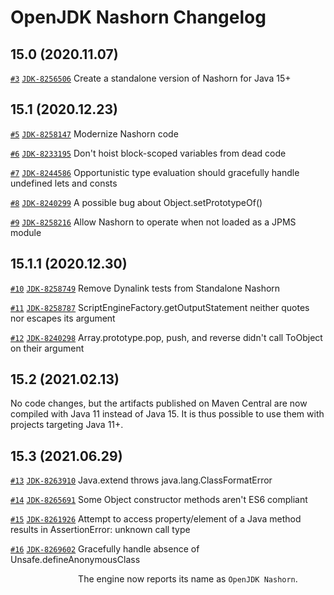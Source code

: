 OpenJDK Nashorn Changelog
=========================

15.0 (2020.11.07)
-----------------
[`#3`](https://github.com/openjdk/nashorn/pull/3) [`JDK-8256506`](https://bugs.openjdk.java.net/browse/JDK-8256506) Create a standalone version of Nashorn for Java 15+

15.1 (2020.12.23)
-----------------
[`#5`](https://github.com/openjdk/nashorn/pull/5) [`JDK-8258147`](https://bugs.openjdk.java.net/browse/JDK-8258147) Modernize Nashorn code

[`#6`](https://github.com/openjdk/nashorn/pull/6) [`JDK-8233195`](https://bugs.openjdk.java.net/browse/JDK-8233195) Don't hoist block-scoped variables from dead code

[`#7`](https://github.com/openjdk/nashorn/pull/7) [`JDK-8244586`](https://bugs.openjdk.java.net/browse/JDK-8244586) Opportunistic type evaluation should gracefully handle undefined lets and consts

[`#8`](https://github.com/openjdk/nashorn/pull/8) [`JDK-8240299`](https://bugs.openjdk.java.net/browse/JDK-8240299) A possible bug about Object.setPrototypeOf()

[`#9`](https://github.com/openjdk/nashorn/pull/9) [`JDK-8258216`](https://bugs.openjdk.java.net/browse/JDK-8258216) Allow Nashorn to operate when not loaded as a JPMS module

15.1.1 (2020.12.30)
-------------------
[`#10`](https://github.com/openjdk/nashorn/pull/10) [`JDK-8258749`](https://bugs.openjdk.java.net/browse/JDK-8258749) Remove Dynalink tests from Standalone Nashorn

[`#11`](https://github.com/openjdk/nashorn/pull/11) [`JDK-8258787`](https://bugs.openjdk.java.net/browse/JDK-8258787) ScriptEngineFactory.getOutputStatement neither quotes nor escapes its argument

[`#12`](https://github.com/openjdk/nashorn/pull/12) [`JDK-8240298`](https://bugs.openjdk.java.net/browse/JDK-8240298) Array.prototype.pop, push, and reverse didn't call ToObject on their argument

15.2 (2021.02.13)
-----------------
No code changes, but the artifacts published on Maven Central are now compiled with Java 11 instead of Java 15. It is thus possible to use them with projects targeting Java 11+.

15.3 (2021.06.29)
-----------------
[`#13`](https://github.com/openjdk/nashorn/pull/13) [`JDK-8263910`](https://bugs.openjdk.java.net/browse/JDK-8263910) Java.extend throws java.lang.ClassFormatError

[`#14`](https://github.com/openjdk/nashorn/pull/14) [`JDK-8265691`](https://bugs.openjdk.java.net/browse/JDK-8265691) Some Object constructor methods aren't ES6 compliant

[`#15`](https://github.com/openjdk/nashorn/pull/15) [`JDK-8261926`](https://bugs.openjdk.java.net/browse/JDK-8261926) Attempt to access property/element of a Java method results in AssertionError: unknown call type

[`#16`](https://github.com/openjdk/nashorn/pull/16) [`JDK-8269602`](https://bugs.openjdk.java.net/browse/JDK-8269602) Gracefully handle absence of Unsafe.defineAnonymousClass

`   ` `           ` The engine now reports its name as `OpenJDK Nashorn`.
